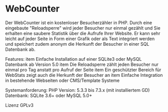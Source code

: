 # WebCounter
Der WebCounter ist ein kostenloser Besucherzähler in PHP. Durch eine eingebaute "Reloadsperre" wird jeder Besucher nur einmal gezählt und Sie erhalten eine saubere Statistik über die Aufrufe Ihrer Website. Er kann sehr leicht auf jeder Seite in Form einer Grafik oder als Text integriert werden und speichert zudem anonym die Herkunft der Besucher in einer SQL Datenbank ab.

Features:
item Einfache Installation auf einer SQLite3 oder MySQL Datenbank ab Version 5.0
item Die Reloadsperre zählt jeden Besucher nur einmal pro Tag anstatt pro Aufruf der Seite
item Ein geschützter Bereich für WebStats zeigt auch die Herkunft der Besucher an
item Einfache Integration in bestehende Webseiten oder CMS/Template Systeme

Systemanforderung:
PHP Version: 5.3.3 bis 7.3.x (mit installiertem GD)
Datenbank: SQLite 3.6+ oder MySQL 5.0+

Lizenz GPLv3 
